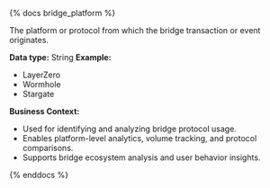 {% docs bridge_platform %}

The platform or protocol from which the bridge transaction or event originates.

**Data type:** String
**Example:**
- LayerZero
- Wormhole
- Stargate

**Business Context:**
- Used for identifying and analyzing bridge protocol usage.
- Enables platform-level analytics, volume tracking, and protocol comparisons.
- Supports bridge ecosystem analysis and user behavior insights.

{% enddocs %} 